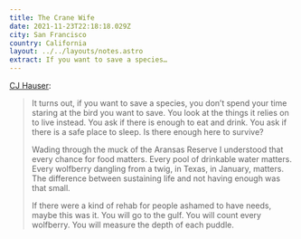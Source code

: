 ```yaml
---
title: The Crane Wife
date: 2021-11-23T22:18:18.029Z
city: San Francisco
country: California
layout: ../../layouts/notes.astro
extract: If you want to save a species…
---
```

[CJ Hauser](https://www.theparisreview.org/blog/2019/07/16/the-crane-wife/):

> It turns out, if you want to save a species, you don’t spend your time staring at the bird you want to save. You look at the things it relies on to live instead. You ask if there is enough to eat and drink. You ask if there is a safe place to sleep. Is there enough here to survive?
> 
> Wading through the muck of the Aransas Reserve I understood that every chance for food matters. Every pool of drinkable water matters. Every wolfberry dangling from a twig, in Texas, in January, matters. The difference between sustaining life and not having enough was that small.
> 
> If there were a kind of rehab for people ashamed to have needs, maybe this was it. You will go to the gulf. You will count every wolfberry. You will measure the depth of each puddle.

